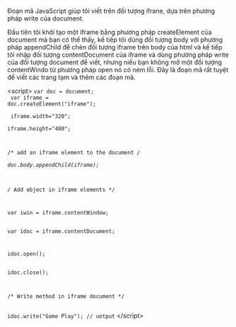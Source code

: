 Đoạn mã JavaScript giúp tôi viết trên đối tượng ifrane, dựa trên phương pháp write của document.

Đầu tiên tôi khởi tạo một iframe bằng phương pháp createElement của document mà bạn có thể thấy, kế tiếp tôi dùng đối tượng body với phương pháp appendChild để chèn đối tượng iframe trên body của html và kế tiếp tôi nhập đối tượng contentDocument của iframe và dùng phương pháp write của đối tượng document để viết, nhưng niếu bạn không mở một đối tượng contentWindo từ phương pháp open nó có ném lỗi. Đây là đoạn mã rất tuyệt để viết các trang tạm và thêm các đoạn mã.

&lt;script&gt;
<code>var doc = document; <br />
var iframe = doc.createElement("iframe"); <br /><br />
iframe.width="320";<br />
iframe.height="480"; <p/>

/* add an iframe element to the document */<br />
doc.body.appendChild(iframe); <br /><br />    
/* Add object in iframe elements */<p/>    

var iwin = iframe.contentWindow;<br />    
var idoc = iframe.contentDocument; <p/> 
  
idoc.open();<br />     
idoc.close(); <br />     

/* Write method in iframe document */<br />     
idoc.write("Game Play"); // uotput</code>
&lt;/script&gt;
